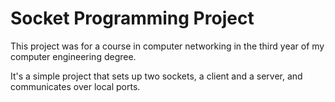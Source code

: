 # Socket Programming Project

This project was for a course in computer networking in the third year of my computer engineering degree.

It's a simple project that sets up two sockets, a client and a server, and communicates over local ports.
